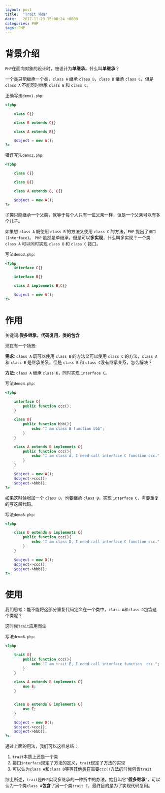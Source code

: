 ```yaml
---
layout: post
title:  "Trait 特性"
date:   2017-11-20 15:00:24 +0800
categories: PHP
tags: PHP
---
```


# 背景介绍

`PHP`在面向对象的设计时，被设计为**单继承**。什么叫**单继承**？

一个类只能继承一个类，`class A` 继承 `class B`，`class B` 继承 `class C`，但是 `class A` 不能同时继承 `class B` 和 `class C`。

正确写法`demo1.php`:
```php
<?php

    class C{}

    class B extends C{}

    class A extends B{}

    $object = new A();
?>
```

错误写法`demo2.php`:
```php
<?php

    class C{}

    class B{}

    class A extends B, C{}

    $object = new A();
?>
```

子类只能继承一个父类，就等于每个人只有一位父亲一样，但是一个父亲可以有多个儿子。

如果想 `class A` 既使用 `class B` 的方法又使用 `class C` 的方法，`PHP` 提出了`接口 (Interface)`。 `PHP` 虽然是单继承，但是可以**多实现**，什么叫多实现？一个类 `class A` 可以同时实现 `class B` 和 `class C` 接口。

写法`demo3.php`:
```php
<?php
    interface C{}

    interface B{}

    class A implements B,C{}

    $object = new A();
?>
```

# 作用
关键词:**假多继承**，**代码复用**，**类的包含**

现在有一个场景:

**需求**: `class A` 既可以使用 `class B` 的方法又可以使用 `class C` 的方法，`class A` 和 `class B` 是继承关系，但是 `class B` 和 `class C`没有继承关系，怎么解决？

**方法**: `class A` 继承 `class B`，同时实现 `interface C`。

写法`demo4.php`:

```php
<?php

    interface C{
        public function ccc();
    }

    class B{
        public function bbb(){
            echo "I am class B function bbb";
        }
    }

    class A extends B implements C{
        public function ccc(){
            echo "I am class A, I need call interface C function ccc."
        }
    }

    $object = new A();
    $object->ccc();
    $object->bbb();
?>
```

如果这时候增加一个 `class D`，也要继承 `class B`，实现 `interface C`，需要重复的写这段代码。

写法`demo5.php`:
```php
<?php

    class D extends B implements C{
        public function ccc(){
            echo "I am class D, I need call interface C function ccc."
        }
    }

    $object = new D();
    $object->ccc();
    $object->bbb();
?>
```

# 使用

我们思考：能不能将这部分重复代码定义在一个类中，`class A`和`class D`包含这个类呢？

这时候`Trait`应用而生

写法`demo6.php`:
```php
<?php

    trait E{
        public function ccc(){
            echo "I am trait E, I need call interface function  ccc.";
        }
    }

    class A extends B implements C{
        use E;
    }


    class D extends B implements C{
        use E;
    }

    $object = new D();
    $object->ccc();
    $object->bbb();
?>
```

通过上面的用法，我们可以这样总结：
1. `trait`本质上还是一个类
2. 接口`interface`规定了方法的定义，`trait`规定了方法的实现
3. 可以认为`class A`和`class D`等等其他类在需要`ccc()`方法的时候包含`trait`

综上所述，`trait`是`PHP`实现多继承的一种折中的办法，姑且叫它“**假多继承**”，可以认为一个类`class A`**包含**了另一个类`trait E`，最终目的是为了实现代码复用。
